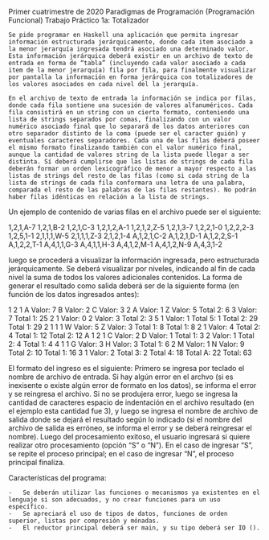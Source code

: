 Primer cuatrimestre de 2020
Paradigmas de Programación (Programación Funcional)
Trabajo Práctico 1a: Totalizador

	Se pide programar en Haskell una aplicación que permita ingresar información estructurada jerárquicamente, donde cada item asociado a la menor jerarquía ingresada tendrá asociado una determinado valor. Esta información jerárquica deberá existir en un archivo de texto de entrada en forma de “tabla” (incluyendo cada valor asociado a cada item de la menor jerarquía) fila por fila, para finalmente visualizar por pantalla la información en forma jerárquica con totalizadores de los valores asociados en cada nivel del la jerarquía.

	En el archivo de texto de entrada la información se indica por filas, donde cada fila sontiene una sucesión de valores alfanuméricos. Cada fila consistirá en un string con un cierto formato, conteniendo una lista de strings separados por comas, finalizando con un valor numérico asociado final que lo separará de los datos anteriores con otro separador distinto de la coma (puede ser el caracter guión) y eventuales caracteres separadores. Cada una de las filas deberá poseer el mismo formato finalizando también con el valor numérico final, aunque la cantidad de valores string de la lista puede llegar a ser distinta. Sí deberá cumplirse que las listas de strings de cada fila deberán formar un orden lexicográfico de menor a mayor respecto a las listas de strings del resto de las filas (como si cada string de la lista de strings de cada fila conformara una letra de una palabra, comparada el resto de las palabras de las filas restantes). No podrán haber filas idénticas en relación a la lista de strings.

Un ejemplo de contenido de varias filas en el archivo puede ser el siguiente:

1,2,1,A-7
1,2,1,B-2
1,2,1,C-3
1,2,1,2,A-1
1,2,1,2,Z-5
1,2,1,3-7
1,2,2,1-0
1,2,2,2-3
1,2,5,1-1
2,1,1,1,W-5
2,1,1,1,Z-3
2,1,2,1-4
A,1,2,1,C-2
A,1,2,1,D-1
A,1,2,2,S-1
A,1,2,2,T-1
A,4,1,1,G-3
A,4,1,1,H-3
A,4,1,2,M-1
A,4,1,2,N-9
A,4,3,1-2

luego se procederá a visualizar la información ingresada, pero estructurada jerárquicamente. Se deberá visualizar por niveles, indicando al fin de cada nivel la suma de todos los valores adicionales contenidos.
La forma de generar el resultado como salida deberá ser de la siguiente forma (en función de los datos ingresados antes):

   1
      2
         1
            A          Valor:   7
            B          Valor:   2
            C          Valor:   3
            2
               A       Valor:   1
               Z       Valor:   5
            Total 2:            6
            3          Valor:   7
         Total 1:              25
         2
            1          Valor:   0
            2          Valor:   3
         Total 2:               3
         5
            1          Valor:   1
         Total 5:               1
      Total 2:                 29
   Total 1:                    29
   2
      1
         1
            1
               W       Valor:   5
               Z       Valor:   3
            Total 1:            8
         Total 1:               8
         2
            1          Valor:   4
         Total 2:               4
      Total 1:                 12
   Total 2:                    12
   A
      1
         2
            1
               C       Valor:   2
               D       Valor:   1
            Total 1:            3
            2          Valor:   1
         Total 2:               4
      Total 1:                  4
      4
         1
            1
              G        Valor:   3
              H        Valor:   3
            Total 1:            6
            2
               M       Valor:   1
               N       Valor:   9
            Total 2:           10
         Total 1:              16
         3
            1          Valor:   2
         Total 3:               2
      Total 4:                 18
   Total A:                    22
Total:                         63

El formato del ingreso es el siguiente:
Primero se ingresa por teclado el nombre de archivo de entrada. Si hay algún error en el archvo (si es inexisente o existe algún error de formato en los datos), se informa el error y se reingresa el archivo. Si no se produjera error, luego se ingresa la cantidad de caracteres espacio de indentación en el archivo resultado (en el ejemplo esta cantidad fue 3), y luego se ingresa el nombre de archivo de salida donde se dejará el resultado según lo indicado (si el nombre del archivo de salida es erróneo, se informa el error y se deberá reingresar el nombre). Luego del procesamiento exitoso, el usuario ingresará si quiere realizar otro procesamiento (opción “S” o “N”). En el caso de ingresar “S”, se repite el proceso principal; en el caso de ingresar “N”, el proceso principal finaliza.


Características del programa:

	-	Se deberán utilizar las funciones o mecanismos ya existentes en el lenguaje si son adecuados, y no crear funciones para un uso específico.
	-	Se apreciará el uso de tipos de datos, funciones de orden superior, listas por compresión y mónadas.
	-	El reductor principal deberá ser main, y su tipo deberá ser IO ().

